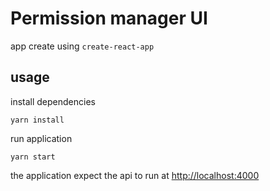 # Permission manager UI

app create using `create-react-app`

## usage

install dependencies

``` shell
yarn install
```

run application

``` shell
yarn start
```

the application expect the api to run at <http://localhost:4000>
